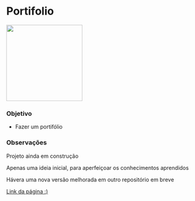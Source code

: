 # Portifolio
<div align="left" >
<a  href="https://portifolio-elisabetebx.vercel.app/"><img src="https://portifolio-elisabetebx.vercel.app/sf.png"  width="200"/></a><br>
  </div>

### Objetivo
 
 * Fazer um portifólio
### Observações

  <div>
 <p>Projeto ainda em construção</p>
 <p>Apenas uma ideia inicial, para aperfeiçoar os conhecimentos aprendidos</p>
 <p>Hávera uma nova versão melhorada em outro repositório em breve</p>
 <a href="https://portifolio-elisabetebx.vercel.app/"> Link da página :)</a>
 </div>



